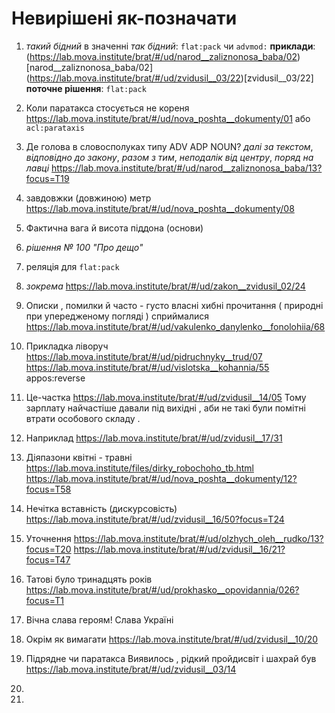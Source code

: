 # Невирішені як-позначати

1. _такий бідний_ в значенні _так бідний_: `flat:pack` чи `advmod:`
**приклади**: (https://lab.mova.institute/brat/#/ud/narod__zaliznonosa_baba/02)[narod__zaliznonosa_baba/02] (https://lab.mova.institute/brat/#/ud/zvidusil__03/22)[zvidusil__03/22]
**поточне рішення**: `flat:pack`

1. Коли паратакса стосується не кореня https://lab.mova.institute/brat/#/ud/nova_poshta__dokumenty/01 або `acl:parataxis`
1. Де голова в словосполуках типу ADV ADP NOUN? _далі за текстом_, _відповідно до закону_, _разом з тим_, _неподалік від центру_, _поряд на лавці_
https://lab.mova.institute/brat/#/ud/narod__zaliznonosa_baba/13?focus=T19
1. завдовжки (довжиною) метр https://lab.mova.institute/brat/#/ud/nova_poshta__dokumenty/08
1. Фактична вага й висота піддона (основи)
1. _рішення № 100 "Про дещо"_
1. реляція для `flat:pack`
1. _зокрема_ https://lab.mova.institute/brat/#/ud/zakon__zvidusil_02/24
1. Описки , помилки й часто - густо власні хибні прочитання ( природні при упередженому погляді ) сприймалися https://lab.mova.institute/brat/#/ud/vakulenko_danylenko__fonolohiia/68
1. Прикладка ліворуч https://lab.mova.institute/brat/#/ud/pidruchnyky__trud/07
https://lab.mova.institute/brat/#/ud/vislotska__kohannia/55
appos:reverse
1. Це-частка https://lab.mova.institute/brat/#/ud/zvidusil__14/05
Тому зарплату найчастіше давали під вихідні , аби не такі були помітні втрати особового складу . 
1. Наприклад https://lab.mova.institute/brat/#/ud/zvidusil__17/31
1. Діяпазони квітні - травні https://lab.mova.institute/files/dirky_robochoho_tb.html
https://lab.mova.institute/brat/#/ud/nova_poshta__dokumenty/12?focus=T58
1. Нечітка вставність (дискурсовість) https://lab.mova.institute/brat/#/ud/zvidusil__16/50?focus=T24
1. Уточнення https://lab.mova.institute/brat/#/ud/olzhych_oleh__rudko/13?focus=T20
https://lab.mova.institute/brat/#/ud/zvidusil__16/21?focus=T47
1. Татові було тринадцять років https://lab.mova.institute/brat/#/ud/prokhasko__opovidannia/026?focus=T1
1. Вічна слава героям! Слава Україні
1. Окрім як вимагати https://lab.mova.institute/brat/#/ud/zvidusil__10/20
1. Підрядне чи паратакса Виявилось , рідкий пройдисвіт і шахрай був https://lab.mova.institute/brat/#/ud/zvidusil__03/14
1.
1.


<!-- 
**поточне рішення**:
**приклади**: ()[] ()[] 
 -->
